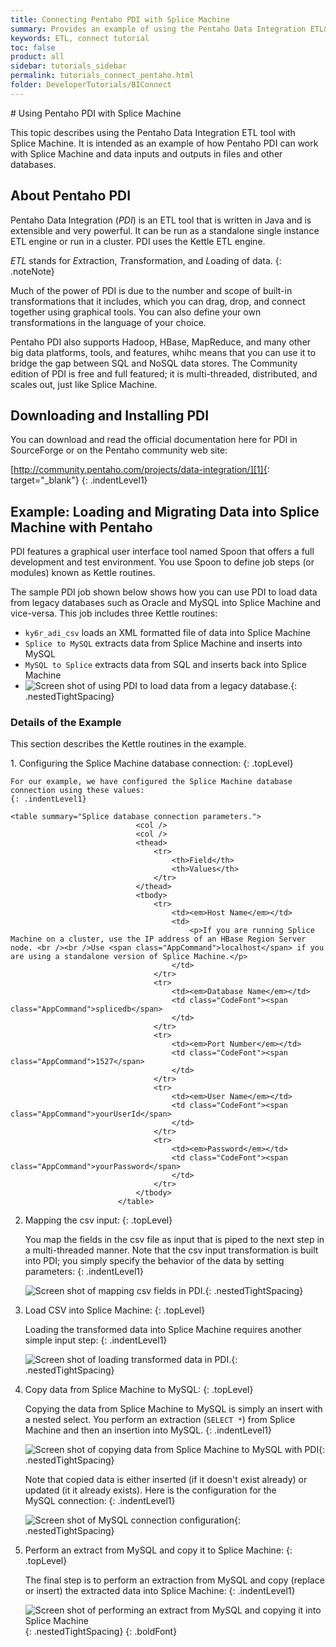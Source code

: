 ```yaml
---
title: Connecting Pentaho PDI with Splice Machine
summary: Provides an example of using the Pentaho Data Integration ETL&#160;tool with Splice&#160;Machine.
keywords: ETL, connect tutorial
toc: false
product: all
sidebar: tutorials_sidebar
permalink: tutorials_connect_pentaho.html
folder: DeveloperTutorials/BIConnect
---
```

<section>
<div class="TopicContent" data-swiftype-index="true" markdown="1">
# Using Pentaho PDI with Splice Machine

This topic describes using the Pentaho Data Integration ETL tool with
Splice Machine. It is intended as an example of how Pentaho PDI can work
with Splice Machine and data inputs and outputs in files and other
databases.

## About Pentaho PDI

Pentaho Data Integration (*PDI*) is an ETL tool that is written in Java
and is extensible and very powerful. It can be run as a standalone
single instance ETL engine or run in a cluster. PDI uses the Kettle
ETL engine.

*ETL* stands for *E*xtraction, *T*ransformation, and *L*oading of data.
{: .noteNote}

Much of the power of PDI is due to the number and scope of built-in
transformations that it includes, which you can drag, drop, and connect
together using graphical tools. You can also define your own
transformations in the language of your choice.

Pentaho PDI also supports Hadoop, HBase, MapReduce, and many other big
data platforms, tools, and features, whihc means that you can use it to
bridge the gap between SQL and NoSQL data stores. The Community edition
of PDI is free and full featured; it is multi-threaded, distributed, and
scales out, just like Splice Machine.

## Downloading and Installing PDI

You can download and read the official documentation here for PDI in
SourceForge or on the Pentaho community web site:

[http://community.pentaho.com/projects/data-integration/][1]{:
target="_blank"}
{: .indentLevel1}

## Example: Loading and Migrating Data into Splice Machine with Pentaho

PDI features a graphical user interface tool named Spoon that offers a
full development and test environment. You use Spoon to define job steps
(or modules) known as Kettle routines.

The sample PDI job shown below shows how you can use PDI to load data
from legacy databases such as Oracle and MySQL into Splice Machine and
vice-versa. This job includes three Kettle routines:

* `ky6r_adi_csv` loads an XML formatted file of data into Splice Machine
* `Splice to MySQL` extracts data from Splice Machine and inserts into
  MySQL
* `MySQL to Splice` extracts data from SQL and inserts back into Splice
  Machine
* ![Screen shot of using PDI to load data from a legacy
  database.](images/Using.Pentaho1.png){: .nestedTightSpacing}

### Details of the Example

This section describes the Kettle routines in the example.

<div class="opsStepsList" markdown="1">
1.  Configuring the Splice Machine database connection:
    {: .topLevel}

    For our example, we have configured the Splice Machine database
    connection using these values:
    {: .indentLevel1}

    <table summary="Splice database connection parameters.">
                                <col />
                                <col />
                                <thead>
                                    <tr>
                                        <th>Field</th>
                                        <th>Values</th>
                                    </tr>
                                </thead>
                                <tbody>
                                    <tr>
                                        <td><em>Host Name</em></td>
                                        <td>
                                            <p>If you are running Splice Machine on a cluster, use the IP address of an HBase Region Server node. <br /><br />Use <span class="AppCommand">localhost</span> if you are using a standalone version of Splice Machine.</p>
                                        </td>
                                    </tr>
                                    <tr>
                                        <td><em>Database Name</em></td>
                                        <td class="CodeFont"><span class="AppCommand">splicedb</span>
                                        </td>
                                    </tr>
                                    <tr>
                                        <td><em>Port Number</em></td>
                                        <td class="CodeFont"><span class="AppCommand">1527</span>
                                        </td>
                                    </tr>
                                    <tr>
                                        <td><em>User Name</em></td>
                                        <td class="CodeFont"><span class="AppCommand">yourUserId</span>
                                        </td>
                                    </tr>
                                    <tr>
                                        <td><em>Password</em></td>
                                        <td class="CodeFont"><span class="AppCommand">yourPassword</span>
                                        </td>
                                    </tr>
                                </tbody>
                            </table>

2.  Mapping the csv input:
    {: .topLevel}

    You map the fields in the csv file as input that is piped to the
    next step in a multi-threaded manner. Note that the csv input
    transformation is built into PDI; you simply specify the behavior of
    the data by setting parameters:
    {: .indentLevel1}

    ![Screen shot of mapping csv fields in
    PDI.](images/Using.Pentaho3.png){: .nestedTightSpacing}

3.  Load CSV into Splice Machine:
    {: .topLevel}

    Loading the transformed data into Splice Machine requires another
    simple input step:
    {: .indentLevel1}

    ![Screen shot of loading transformed data in
    PDI.](images/Using.Pentaho4.png){: .nestedTightSpacing}

4.  Copy data from Splice Machine to MySQL:
    {: .topLevel}

    Copying the data from Splice Machine to MySQL is simply an insert
    with a nested select. You perform an extraction (`SELECT *`) from
    Splice Machine and then an insertion into MySQL.
    {: .indentLevel1}

    ![Screen shot of copying data from Splice Machine to MySQL with
    PDI](images/Using.Pentaho5.png){: .nestedTightSpacing}

    Note that copied data is either inserted (if it doesn't exist
    already) or updated (it it already exists). Here is the
    configuration for the MySQL connection:
    {: .indentLevel1}

    ![Screen shot of MySQL connection
    configuration](images/Using.Pentaho6.png){: .nestedTightSpacing}

5.  Perform an extract from MySQL and copy it to Splice Machine:
    {: .topLevel}

    The final step is to perform an extraction from MySQL and copy
    (replace or insert) the extracted data into Splice Machine:
    {: .indentLevel1}

    ![Screen shot of performing an extract from MySQL and copying it
    into Splice Machine](images/Using.Pentaho7.png){:
    .nestedTightSpacing}
{: .boldFont}

</div>
</div>
</section>



[1]: http://community.pentaho.com/projects/data-integration/
